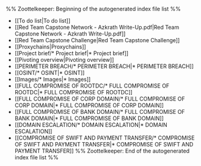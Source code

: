 %% Zoottelkeeper: Beginning of the autogenerated index file list  %%
-  [[To do list|To do list]]
-  [[Red Team Capstone Network - Azkrath Write-Up.pdf|Red Team Capstone Network - Azkrath Write-Up.pdf]]
-  [[Red Team Capstone Challenge|Red Team Capstone Challenge]]
-  [[Proxychains|Proxychains]]
-  [[Project brief/* Project brief|* Project brief]]
-  [[Pivoting overview|Pivoting overview]]
-  [[PERIMETER BREACH/* PERIMETER BREACH|* PERIMETER BREACH]]
-  [[OSINT/* OSINT|* OSINT]]
-  [[Images/* Images|* Images]]
-  [[FULL COMPROMISE OF ROOTDC/* FULL COMPROMISE OF ROOTDC|* FULL COMPROMISE OF ROOTDC]]
-  [[FULL COMPROMISE OF CORP DOMAIN/* FULL COMPROMISE OF CORP DOMAIN|* FULL COMPROMISE OF CORP DOMAIN]]
-  [[FULL COMPROMISE OF BANK DOMAIN/* FULL COMPROMISE OF BANK DOMAIN|* FULL COMPROMISE OF BANK DOMAIN]]
-  [[DOMAIN ESCALATION/* DOMAIN ESCALATION|* DOMAIN ESCALATION]]
-  [[COMPROMISE OF SWIFT AND PAYMENT TRANSFER/* COMPROMISE OF SWIFT AND PAYMENT TRANSFER|* COMPROMISE OF SWIFT AND PAYMENT TRANSFER]]
%% Zoottelkeeper: End of the autogenerated index file list  %%
